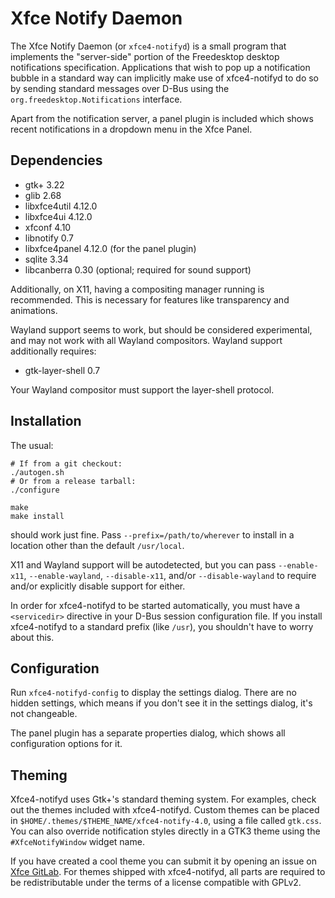 # Xfce Notify Daemon

The Xfce Notify Daemon (or `xfce4-notifyd`) is a small program that implements
the "server-side" portion of the Freedesktop desktop notifications
specification. Applications that wish to pop up a notification bubble in a
standard way can implicitly make use of xfce4-notifyd to do so by sending
standard messages over D-Bus using the `org.freedesktop.Notifications`
interface.

Apart from the notification server, a panel plugin is included which shows recent
notifications in a dropdown menu in the Xfce Panel.


## Dependencies

* gtk+ 3.22
* glib 2.68
* libxfce4util 4.12.0
* libxfce4ui 4.12.0
* xfconf 4.10
* libnotify 0.7
* libxfce4panel 4.12.0 (for the panel plugin)
* sqlite 3.34
* libcanberra 0.30 (optional; required for sound support)

Additionally, on X11, having a compositing manager running is
recommended. This is necessary for features like transparency and
animations.

Wayland support seems to work, but should be considered experimental,
and may not work with all Wayland compositors. Wayland support
additionally requires:

* gtk-layer-shell 0.7

Your Wayland compositor must support the layer-shell protocol.


## Installation

The usual:

```
# If from a git checkout:
./autogen.sh
# Or from a release tarball:
./configure

make
make install
```

should work just fine.  Pass `--prefix=/path/to/wherever` to install in a
location other than the default `/usr/local`.

X11 and Wayland support will be autodetected, but you can pass
`--enable-x11`, `--enable-wayland`, `--disable-x11`, and/or
`--disable-wayland` to require and/or explicitly disable support for
either.

In order for xfce4-notifyd to be started automatically, you must have a
`<servicedir>` directive in your D-Bus session configuration file.  If
you install xfce4-notifyd to a standard prefix (like `/usr`), you
shouldn't have to worry about this.


## Configuration

Run `xfce4-notifyd-config` to display the settings dialog. There are no
hidden settings, which means if you don't see it in the settings dialog,
it's not changeable.

The panel plugin has a separate properties dialog, which shows all configuration
options for it.


## Theming

Xfce4-notifyd uses Gtk+'s standard theming system.  For examples, check
out the themes included with xfce4-notifyd.  Custom themes can be placed
in `$HOME/.themes/$THEME_NAME/xfce4-notify-4.0`, using a file called
`gtk.css`.  You can also override notification styles directly in a GTK3
theme using the `#XfceNotifyWindow` widget name.

If you have created a cool theme you can submit it by opening an issue
on [Xfce GitLab](https://gitlab.xfce.org/apps/xfce4-notifyd/-/issues).
For themes shipped with xfce4-notifyd, all parts are required to be
redistributable under the terms of a license compatible with GPLv2.
